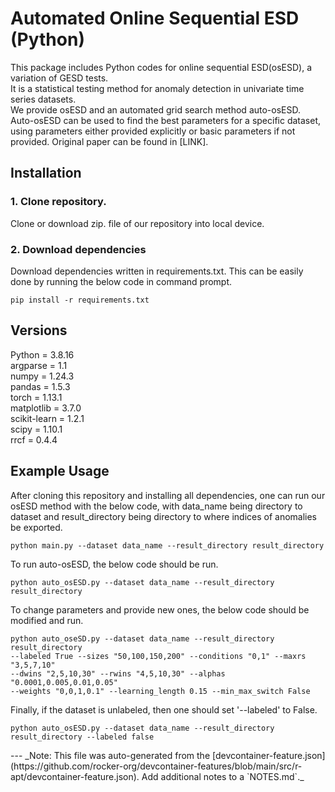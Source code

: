 
# Automated Online Sequential ESD (Python)

This package includes Python codes for online sequential ESD(osESD), a variation of GESD tests.  
It is a statistical testing method for anomaly detection in univariate time series datasets.  
We provide osESD and an automated grid search method auto-osESD.  
Auto-osESD can be used to find the best parameters for a specific dataset,  
using parameters either provided explicitly or basic parameters if not provided.
Original paper can be found in [LINK].

## Installation
### 1. Clone repository.
Clone or download zip. file of our repository into local device.

### 2. Download dependencies
Download dependencies written in requirements.txt.
This can be easily done by running the below code in command prompt.
```
pip install -r requirements.txt
```

## Versions
Python = 3.8.16<br>
argparse = 1.1<br>
numpy = 1.24.3<br>
pandas = 1.5.3<br>
torch = 1.13.1<br>
matplotlib = 3.7.0<br>
scikit-learn = 1.2.1<br>
scipy = 1.10.1<br>
rrcf = 0.4.4<br>






## Example Usage

After cloning this repository and installing all dependencies, one can run our osESD method with the below code,
with data_name being directory to dataset and result_directory being directory to where indices of anomalies be exported.

```
python main.py --dataset data_name --result_directory result_directory
```

To run auto-osESD, the below code should be run.

```
python auto_osESD.py --dataset data_name --result_directory result_directory
```

To change parameters and provide new ones, the below code should be modified and run.

```
python auto_oseSD.py --dataset data_name --result_directory result_directory
--labeled True --sizes "50,100,150,200" --conditions "0,1" --maxrs "3,5,7,10"
--dwins "2,5,10,30" --rwins "4,5,10,30" --alphas "0.0001,0.005,0.01,0.05"
--weights "0,0,1,0.1" --learning_length 0.15 --min_max_switch False
```

Finally, if the dataset is unlabeled, then one should set '--labeled' to False.
```
python auto_osESD.py --dataset data_name --result_directory result_directory --labeled false
```




<!---
## Options

| Options Id | Description | Type | Default Value |
|-----|-----|-----|-----|
| vscodeRSupport | Install R packages to make vscode-R work. lsp means the `languageserver` package, full means lsp plus the `httpgd` package. | string | minimal |
| installDevTools | Install the `devtools` R package. | boolean | false |
| installREnv | Install the `renv` R package. | boolean | false |
| installRMarkdown | Install the `rmarkdown` R package. It is required for R Markdown or Quarto documentation. | boolean | false |
| installJupyterlab | Install and setup JupyterLab (via `python3 -m pip`). JupyterLab is a web-based interactive development environment for notebooks. | boolean | false |
| installRadian | Install radian (via `python3 -m pip`). radian is an R console with multiline editing and rich syntax highlight. | boolean | false |
| installVscDebugger | Install the `vscDebugger` R package from the GitHub repo. It is required for the VSCode-R-Debugger. | boolean | false |
| useTesting | For Debian, install packages from Debian testing. If false, the R package installed by apt may be out of date. | boolean | true |
| installBspm | Install and enable BSPM (Bridge to System Package Manager) to install R packages. This option is only working on Ubuntu now. | boolean | false |




## Customizations

### VS Code Extensions

- `REditorSupport.r`




## Supported platforms

`linux/amd64` platform `debian`, `ubuntu:focal` and `ubuntu:jammy`.

If the `useTesting` is `true`, `linux/arm64` platform `debian` also supported.











### Binary installation via apt

This feature will configure apt to install R and R packages.

Packages that can be installed via apt can be displayed with the following command.

```sh
apt-cache search "^r-.*" | sort
```

For example, the following command installs the `dplyr` package.

```sh
apt-get -y install --no-install-recommends r-cran-dplyr
```

Thanks to [r2u](https://eddelbuettel.github.io/r2u/), on Ubuntu,
all packages on CRAN and BioConductor can be installed via apt.

If you want to install R packages via apt during the container build phase,
you can use [the `ghcr.io/rocker-org/devcontainer-features/apt-packages` Feature](https://github.com/rocker-org/devcontainer-features/blob/main/src/apt-packages)
to do so.

```json
"features": {
    "ghcr.io/rocker-org/devcontainer-features/r-apt:latest": {},
    "ghcr.io/rocker-org/devcontainer-features/apt-packages:1": {
        "packages": "r-cran-curl"
    }
},
"overrideFeatureInstallOrder": [
    "ghcr.io/rocker-org/devcontainer-features/r-apt"
]
```

`ghcr.io/rocker-org/devcontainer-features/apt-packages` is not guaranteed to install after this Feature,
so be sure to set up [the `overrideFeatureInstallOrder` property](https://containers.dev/implementors/features/#overrideFeatureInstallOrder).

### Source installation via R

Packages that cannot be installed via apt must be installed using the R functions.

For more information, please check [the Rocker Project website](https://rocker-project.org/use/extending.html).


### Binary installation via R with bspm

If set the `installBspm` option to `true`, this Feature will install and set up
the [`bspm` R package](https://github.com/Enchufa2/bspm).

`bspm` provides functions to manage packages via the distribution's package manager.

Known limitation: `bspm` does not seem to work correctly on Debian.
(<https://github.com/rocker-org/devcontainer-features/pull/169#issuecomment-1665839740>)

## Python package installation

This feature has some options to install Python packages such as `jupyterlab`.
When installing Python packages, if `python3 -m pip` is not available, it will install `python3-pip` via apt.

This feature set `PIP_BREAK_SYSTEM_PACKAGES=1` when installing Python packages.

## References

- [Rocker Project](https://rocker-project.org)
---!>

---

_Note: This file was auto-generated from the [devcontainer-feature.json](https://github.com/rocker-org/devcontainer-features/blob/main/src/r-apt/devcontainer-feature.json).  Add additional notes to a `NOTES.md`._
